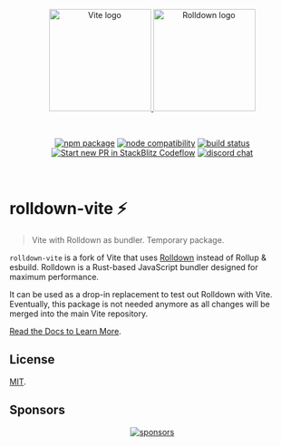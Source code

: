 <p align="center">
  <a href="https://vite.dev/guide/rolldown.html" target="_blank" rel="noopener noreferrer">
    <img width="180" src="https://vite.dev/logo.svg" alt="Vite logo">
    <img width="180" src="https://rolldown.rs/rolldown-round.svg" alt="Rolldown logo">
  </a>
</p>
<br/>
<p align="center">
  <a href="https://npmjs.com/package/rolldown-vite"><img src="https://img.shields.io/npm/v/rolldown-vite.svg" alt="npm package"></a>
  <a href="https://nodejs.org/en/about/previous-releases"><img src="https://img.shields.io/node/v/rolldown-vite.svg" alt="node compatibility"></a>
  <a href="https://github.com/vitejs/rolldown-vite/actions/workflows/ci.yml"><img src="https://github.com/vitejs/rolldown-vite/actions/workflows/ci.yml/badge.svg?branch=main" alt="build status"></a>
  <a href="https://pr.new/vitejs/rolldown-vite"><img src="https://developer.stackblitz.com/img/start_pr_dark_small.svg" alt="Start new PR in StackBlitz Codeflow"></a>
  <a href="https://chat.vite.dev"><img src="https://img.shields.io/badge/chat-discord-blue?style=flat&logo=discord" alt="discord chat"></a>
</p>
<br/>

# rolldown-vite ⚡

> Vite with Rolldown as bundler. Temporary package.

`rolldown-vite` is a fork of Vite that uses [Rolldown](https://github.com/rolldown-rs/rolldown) instead of Rollup & esbuild. Rolldown is a Rust-based JavaScript bundler designed for maximum performance.

It can be used as a drop-in replacement to test out Rolldown with Vite. Eventually, this package is not needed anymore as all changes will be merged into the main Vite repository.

[Read the Docs to Learn More](https://vite.dev/guide/rolldown.html).

## License

[MIT](LICENSE).

## Sponsors

<p align="center">
  <a target="_blank" href="https://github.com/sponsors/yyx990803">
    <img alt="sponsors" src="https://sponsors.vuejs.org/vite.svg?v2">
  </a>
</p>
